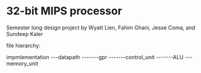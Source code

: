 # 32-bit MIPS processor

Semester long design project by 
Wyatt Lien, Fahim Ghani, Jesse Coma, and Sundeep Kaler

file hierarchy:

impmlementation
---datapath
-------gpr
-------control_unit
-------ALU
---memory_unit
